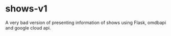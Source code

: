 # shows-v1
A very bad version of presenting information of shows using Flask, omdbapi and google cloud api.

